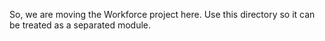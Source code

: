 So, we are moving the Workforce project here. 
Use this directory so it can be treated as a separated module. 